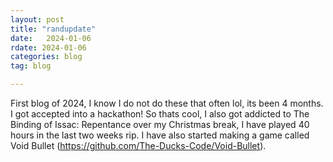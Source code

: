 ```yaml
---
layout: post
title: "randupdate"
date:   2024-01-06
rdate: 2024-01-06
categories: blog
tag: blog

---
```


First blog of 2024, I know I do not do these that often lol, its been 4 months. I got accepted into a hackathon! So thats cool, I also got addicted to The Binding of Issac: Repentance over my Christmas break, I have played 40 hours in the last two weeks rip. I have also started making a game called Void Bullet (https://github.com/The-Ducks-Code/Void-Bullet).